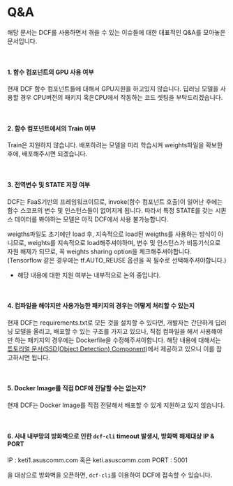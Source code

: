 # Q&A

해당 문서는 DCF를 사용하면서 겪을 수 있는 이슈들에 대한 대표적인 Q&A를 모아놓은 문서입니다.

​    

#### 1. 함수 컴포넌트의 GPU 사용 여부

현재 DCF 함수 컴포넌트들에 대해서 GPU지원을 하고있지 않습니다. 딥러닝 모델을 사용할 경우 CPU버전의 패키지 혹은CPU에서 작동하는 코드 셋팅을 부탁드리겠습니다.

​    

#### 2. 함수 컴포넌트에서의 Train 여부

Train은 지원하지 않습니다. 배포하려는 모델을 미리 학습시켜 weights파일을 확보한 후에, 배포해주시면 되겠습니다.

​    

#### 3. 전역변수 및 STATE 저장 여부

DCF는 FaaS기반의 프레임워크이므로, invoke(함수 컴포넌트 호출)이 일어난 후에는 함수 스코프의 변수 및 인스턴스들이 없어지게 됩니다. 따라서 특정 STATE를 갖는 시퀸스 데이터를 봐야하는 모델은 아직 DCF에서 사용 불가능합니다.



weigths파일도 초기에만 load 후, 지속적으로 load된 weigths를 사용하는 방식이 아니므로, weights를 지속적으로 load해주셔야하며, 변수 및 인스턴스가 비동기식으로 자원 해제가 되므로, 꼭 weights sharing option을 체크해주셔야합니다. (Tensorflow 같은 경우에는 tf.AUTO_REUSE 옵션을 꼭 필수로 선택해주셔야합니다.)


- 해당 내용에 대한 지원 여부는 내부적으로 논의 중입니다.


​    
#### 4. 컴파일을 해야지만 사용가능한 패키지의 경우는 어떻게 처리할 수 있는지 

현재 DCF는 requirements.txt로 모든 것을 설치할 수 있다면, 개발자는 간단하게 딥러닝 모델을 올리고, 배포할 수 있는 구조를 가지고 있으나, 직접 컴파일을 해서 사용해야만 하는 패키지의 경우에는 Dockerfile을 수정해주셔야합니다. 해당 내용에 대해서는 [튜토리얼 문서(SSD(Object Detection) Component](../SSD(Object_Detection)_Component_Tutorial.md))에서 제공하고 있으니 이를 참고하시면 됩니다.

​    

#### 5. Docker Image를 직접 DCF에 전달할 수는 없는지?

현재 DCF는 Docker Image를 직접 전달해서 배포할 수 있게 지원하고 있지 않습니다.


 ​   
#### 6. 사내 내부망의 방화벽으로 인한 `dcf-cli` timeout 발생시, 방화벽 해제대상 IP & PORT
IP : keti1.asuscomm.com 혹은 keti.asuscomm.com
PORT : 5001

을 대상으로 방화벽을 오픈하면, `dcf-cli`를 이용하여 DCF에 접속할 수 있습니다.

